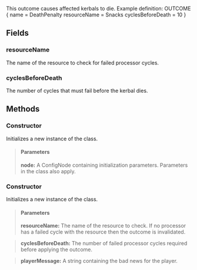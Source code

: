             
This outcome causes affected kerbals to die. Example definition: OUTCOME { name = DeathPenalty resourceName = Snacks cyclesBeforeDeath = 10 }   
        
## Fields

### resourceName
The name of the resource to check for failed processor cycles.
### cyclesBeforeDeath
The number of cycles that must fail before the kerbal dies.
## Methods


### Constructor
Initializes a new instance of the class.
> #### Parameters
> **node:** A ConfigNode containing initialization parameters. Parameters in the class also apply.


### Constructor
Initializes a new instance of the class.
> #### Parameters
> **resourceName:** The name of the resource to check. If no processor has a failed cycle with the resource then the outcome is invalidated.

> **cyclesBeforeDeath:** The number of failed processor cycles required before applying the outcome.

> **playerMessage:** A string containing the bad news for the player.


